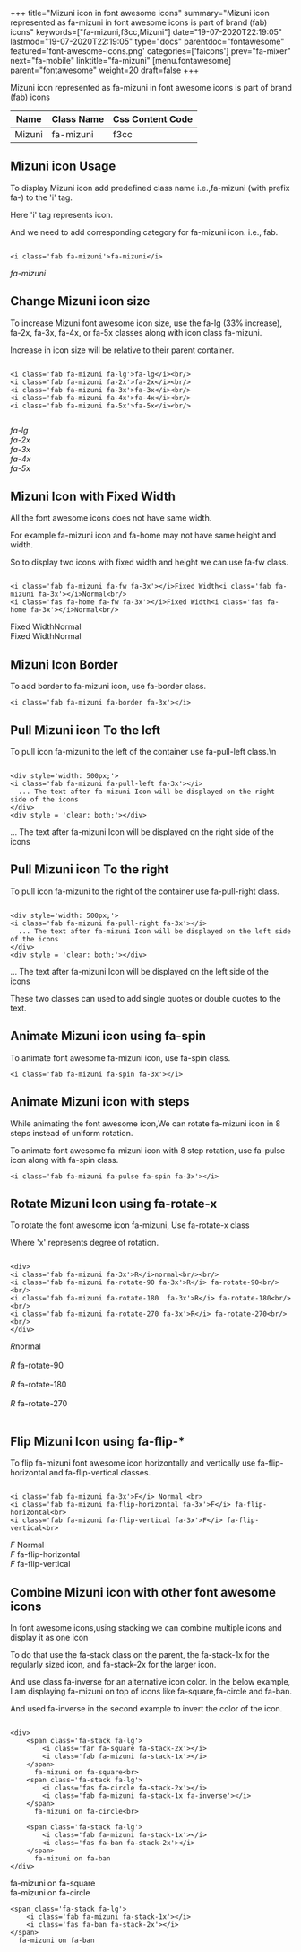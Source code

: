 +++
title="Mizuni icon in font awesome icons"
summary="Mizuni icon represented as fa-mizuni in font awesome icons is part of brand (fab) icons"
keywords=["fa-mizuni,f3cc,Mizuni"]
date="19-07-2020T22:19:05"
lastmod="19-07-2020T22:19:05"
type="docs"
parentdoc="fontawesome"
featured='font-awesome-icons.png'
categories=['faicons']
prev="fa-mixer"
next="fa-mobile"
linktitle="fa-mizuni"
[menu.fontawesome]
parent="fontawesome"
weight=20
draft=false
+++


Mizuni icon represented as fa-mizuni in font awesome icons is part of brand (fab) icons

<div class='table-responsive'><table class='table'><thead><tr><th>Name</th><th>Class Name</th><th>Css Content Code</th></tr></thead><tbody><tr><td>Mizuni</td><td>fa-mizuni</td><td>f3cc</td></tr></tbody></table></div>



## Mizuni icon Usage

To display Mizuni icon add predefined class name i.e.,fa-mizuni (with prefix fa-) to the 'i' tag.

Here 'i' tag represents icon.

And we need to add corresponding category for fa-mizuni icon. i.e., fab.


```

<i class='fab fa-mizuni'>fa-mizuni</i>
```

<i class='fab fa-mizuni'>fa-mizuni</i>




## Change Mizuni icon size
To increase Mizuni font awesome icon size, use the fa-lg (33% increase), fa-2x, fa-3x, fa-4x, or fa-5x classes along with icon class fa-mizuni.

Increase in icon size will be relative to their parent container. 

```

<i class='fab fa-mizuni fa-lg'>fa-lg</i><br/>
<i class='fab fa-mizuni fa-2x'>fa-2x</i><br/>
<i class='fab fa-mizuni fa-3x'>fa-3x</i><br/>
<i class='fab fa-mizuni fa-4x'>fa-4x</i><br/>
<i class='fab fa-mizuni fa-5x'>fa-5x</i><br/>
            
```

<i class='fab fa-mizuni fa-lg'>fa-lg</i><br/>
<i class='fab fa-mizuni fa-2x'>fa-2x</i><br/>
<i class='fab fa-mizuni fa-3x'>fa-3x</i><br/>
<i class='fab fa-mizuni fa-4x'>fa-4x</i><br/>
<i class='fab fa-mizuni fa-5x'>fa-5x</i><br/>
            



## Mizuni Icon with Fixed Width 

All the font awesome icons does not have same width.

For example fa-mizuni icon and fa-home may not have same height and width.

So to display two icons with fixed width and height we can use fa-fw class.


```

<i class='fab fa-mizuni fa-fw fa-3x'></i>Fixed Width<i class='fab fa-mizuni fa-3x'></i>Normal<br/>
<i class='fas fa-home fa-fw fa-3x'></i>Fixed Width<i class='fas fa-home fa-3x'></i>Normal<br/>
```

<i class='fab fa-mizuni fa-fw fa-3x'></i>Fixed Width<i class='fab fa-mizuni fa-3x'></i>Normal<br/>
<i class='fas fa-home fa-fw fa-3x'></i>Fixed Width<i class='fas fa-home fa-3x'></i>Normal<br/>



## Mizuni Icon Border 

To add border to fa-mizuni icon, use fa-border class.


```
<i class='fab fa-mizuni fa-border fa-3x'></i>

```
<i class='fab fa-mizuni fa-border fa-3x'></i>





## Pull Mizuni icon To the left

To pull icon fa-mizuni to the left of the container use fa-pull-left class.\n

```

<div style='width: 500px;'>
<i class='fab fa-mizuni fa-pull-left fa-3x'></i>
  ... The text after fa-mizuni Icon will be displayed on the right side of the icons
</div>
<div style = 'clear: both;'></div>
```

<div style='width: 500px;'>
<i class='fab fa-mizuni fa-pull-left fa-3x'></i>
  ... The text after fa-mizuni Icon will be displayed on the right side of the icons
</div>
<div style = 'clear: both;'></div>




## Pull Mizuni icon To the right
To pull icon fa-mizuni to the right of the container use fa-pull-right class.

```

<div style='width: 500px;'>
<i class='fab fa-mizuni fa-pull-right fa-3x'></i>
  ... The text after fa-mizuni Icon will be displayed on the left side of the icons
</div>
<div style = 'clear: both;'></div>
```

<div style='width: 500px;'>
<i class='fab fa-mizuni fa-pull-right fa-3x'></i>
  ... The text after fa-mizuni Icon will be displayed on the left side of the icons
</div>
<div style = 'clear: both;'></div>

These two classes can used to add single quotes or double quotes to the text.


## Animate Mizuni icon using fa-spin
To animate font awesome fa-mizuni icon, use fa-spin class.

```
<i class='fab fa-mizuni fa-spin fa-3x'></i>
```
<i class='fab fa-mizuni fa-spin fa-3x'></i>




## Animate Mizuni icon with steps
While animating the font awesome icon,We can rotate fa-mizuni icon in 8 steps instead of uniform rotation.

To animate font awesome fa-mizuni icon with 8 step rotation, use fa-pulse icon along with fa-spin class.


```
<i class='fab fa-mizuni fa-pulse fa-spin fa-3x'></i>

```
<i class='fab fa-mizuni fa-pulse fa-spin fa-3x'></i>





## Rotate Mizuni Icon using fa-rotate-x
To rotate the font awesome icon fa-mizuni, Use fa-rotate-x class

Where 'x' represents degree of rotation.


```

<div>
<i class='fab fa-mizuni fa-3x'>R</i>normal<br/><br/>
<i class='fab fa-mizuni fa-rotate-90 fa-3x'>R</i> fa-rotate-90<br/><br/> 
<i class='fab fa-mizuni fa-rotate-180  fa-3x'>R</i> fa-rotate-180<br/><br/> 
<i class='fab fa-mizuni fa-rotate-270 fa-3x'>R</i> fa-rotate-270<br/><br/>
</div>
```

<div>
<i class='fab fa-mizuni fa-3x'>R</i>normal<br/><br/>
<i class='fab fa-mizuni fa-rotate-90 fa-3x'>R</i> fa-rotate-90<br/><br/> 
<i class='fab fa-mizuni fa-rotate-180  fa-3x'>R</i> fa-rotate-180<br/><br/> 
<i class='fab fa-mizuni fa-rotate-270 fa-3x'>R</i> fa-rotate-270<br/><br/>
</div>




## Flip Mizuni Icon using fa-flip-*
To flip fa-mizuni font awesome icon horizontally and vertically use fa-flip-horizontal and fa-flip-vertical classes. 

```

<i class='fab fa-mizuni fa-3x'>F</i> Normal <br>
<i class='fab fa-mizuni fa-flip-horizontal fa-3x'>F</i> fa-flip-horizontal<br>
<i class='fab fa-mizuni fa-flip-vertical fa-3x'>F</i> fa-flip-vertical<br>
```

<i class='fab fa-mizuni fa-3x'>F</i> Normal <br>
<i class='fab fa-mizuni fa-flip-horizontal fa-3x'>F</i> fa-flip-horizontal<br>
<i class='fab fa-mizuni fa-flip-vertical fa-3x'>F</i> fa-flip-vertical<br>




## Combine Mizuni icon with other font awesome icons
In font awesome icons,using stacking we can combine multiple icons and display it as one icon 

To do that use the fa-stack class on the parent, the fa-stack-1x for the regularly sized icon, and fa-stack-2x for the larger icon.

And use class fa-inverse for an alternative icon color. 
In the below example, I am displaying fa-mizuni on top of icons like fa-square,fa-circle and fa-ban.

And used fa-inverse in the second example to invert the color of the icon.

```

<div>
    <span class='fa-stack fa-lg'>
        <i class='far fa-square fa-stack-2x'></i>
        <i class='fab fa-mizuni fa-stack-1x'></i>
    </span>
      fa-mizuni on fa-square<br>
    <span class='fa-stack fa-lg'>
        <i class='fas fa-circle fa-stack-2x'></i>
        <i class='fab fa-mizuni fa-stack-1x fa-inverse'></i>
    </span>
      fa-mizuni on fa-circle<br>

    <span class='fa-stack fa-lg'>
        <i class='fab fa-mizuni fa-stack-1x'></i>
        <i class='fas fa-ban fa-stack-2x'></i>
    </span>
      fa-mizuni on fa-ban
</div>
```

<div>
    <span class='fa-stack fa-lg'>
        <i class='far fa-square fa-stack-2x'></i>
        <i class='fab fa-mizuni fa-stack-1x'></i>
    </span>
      fa-mizuni on fa-square<br>
    <span class='fa-stack fa-lg'>
        <i class='fas fa-circle fa-stack-2x'></i>
        <i class='fab fa-mizuni fa-stack-1x fa-inverse'></i>
    </span>
      fa-mizuni on fa-circle<br>

    <span class='fa-stack fa-lg'>
        <i class='fab fa-mizuni fa-stack-1x'></i>
        <i class='fas fa-ban fa-stack-2x'></i>
    </span>
      fa-mizuni on fa-ban
</div>






